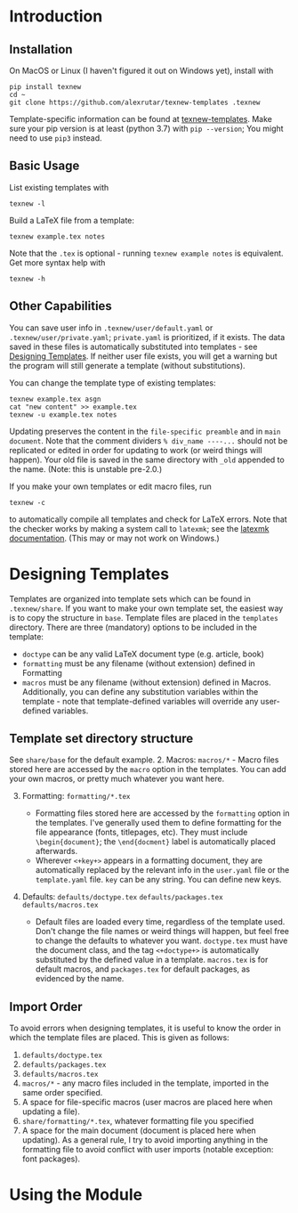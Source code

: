 # Introduction
## Installation
On MacOS or Linux (I haven't figured it out on Windows yet), install with
```
pip install texnew
cd ~
git clone https://github.com/alexrutar/texnew-templates .texnew
```
Template-specific information can be found at [texnew-templates](https://github.com/alexrutar/texnew-templates).
Make sure your pip version is at least (python 3.7) with `pip --version`; You might need to use `pip3` instead.

## Basic Usage
List existing templates with
```
texnew -l
```
Build a LaTeX file from a template:
```
texnew example.tex notes
```
Note that the `.tex` is optional - running `texnew example notes` is equivalent.
Get more syntax help with
```
texnew -h
```

## Other Capabilities
You can save user info in `.texnew/user/default.yaml` or `.texnew/user/private.yaml`; `private.yaml` is prioritized, if it exists.
The data saved in these files is automatically substituted into templates - see [Designing Templates](#Designing-Templates).
If neither user file exists, you will get a warning but the program will still generate a template (without substitutions).

You can change the template type of existing templates:
```
texnew example.tex asgn
cat "new content" >> example.tex
texnew -u example.tex notes
```
Updating preserves the content in the `file-specific preamble` and in `main document`.
Note that the comment dividers `% div_name ----...` should not be replicated or edited in order for updating to work (or weird things will happen).
Your old file is saved in the same directory with `_old` appended to the name.
(Note: this is unstable pre-2.0.)

If you make your own templates or edit macro files, run
```
texnew -c
```
to automatically compile all templates and check for LaTeX errors.
Note that the checker works by making a system call to `latexmk`; see the [latexmk documentation](https://mg.readthedocs.io/latexmk.html).
(This may or may not work on Windows.)

# Designing Templates
Templates are organized into template sets which can be found in `.texnew/share`.
If you want to make your own template set, the easiest way is to copy the structure in `base`.
Template files are placed in the `templates` directory.
There are three (mandatory) options to be included in the template:
 - `doctype` can be any valid LaTeX document type (e.g. article, book)
 - `formatting` must be any filename (without extension) defined in Formatting
 - `macros` must be any filename (without extension) defined in Macros.
Additionally, you can define any substitution variables within the template - note that template-defined variables will override any user-defined variables.

## Template set directory structure
See `share/base` for the default example.
2. Macros: `macros/*`
    - Macro files stored here are accessed by the `macro` option in the templates. You can add your own macros, or pretty much whatever you want here.

3. Formatting: `formatting/*.tex`
    - Formatting files stored here are accessed by the `formatting` option in the templates. I've generally used them to define formatting for the file appearance (fonts, titlepages, etc).
    They must include `\begin{document}`; the `\end{docment}` label is automatically placed afterwards.
    - Wherever `<+key+>` appears in a formatting document, they are automatically replaced by the relevant info in the `user.yaml` file or the `template.yaml` file.
    `key` can be any string. You can define new keys.

4. Defaults: `defaults/doctype.tex` `defaults/packages.tex` `defaults/macros.tex`
    - Default files are loaded every time, regardless of the template used. Don't change the file names or weird things will happen, but feel free to change the defaults to whatever you want. `doctype.tex` must have the document class, and the tag `<+doctype+>` is automatically substituted by the defined value in a template. `macros.tex` is for default macros, and `packages.tex` for default packages, as evidenced by the name.

## Import Order
To avoid errors when designing templates, it is useful to know the order in which the template files are placed.
This is given as follows:
1. `defaults/doctype.tex`
2. `defaults/packages.tex`
3. `defaults/macros.tex`
4. `macros/*` - any macro files included in the template, imported in the same order specified.
5. A space for file-specific macros (user macros are placed here when updating a file).
6. `share/formatting/*.tex`, whatever formatting file you specified
7. A space for the main document (document is placed here when updating).
As a general rule, I try to avoid importing anything in the formatting file to avoid conflict with user imports (notable exception: font packages).

# Using the Module
